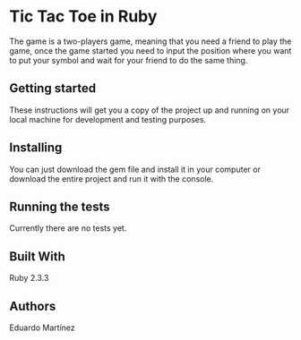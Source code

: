 # Tic Tac Toe in Ruby
The game is a two-players game, meaning that you need a friend to play the game, once the game started you need to input the position where you want to put your symbol and wait for your friend to do the same thing. 
## Getting started
These instructions will get you a copy of the project up and running on your local machine for development and testing purposes.
## Installing
You can just download the gem file and install it in your computer or download the entire project and run it with the console.
## Running the tests
Currently there are no tests yet.
## Built With
Ruby 2.3.3
## Authors
Eduardo Martínez
